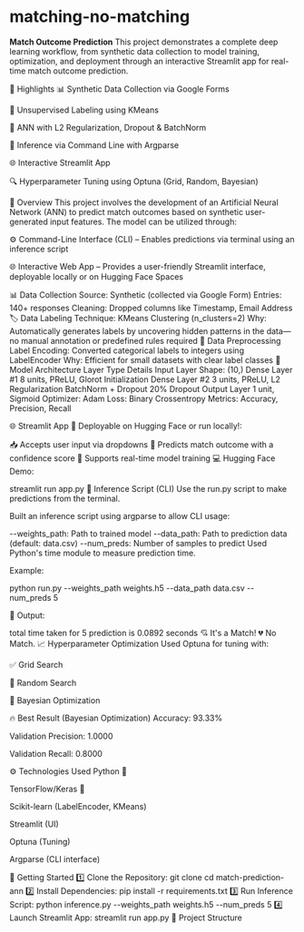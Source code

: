 # matching-no-matching

**Match Outcome Prediction**
This project demonstrates a complete deep learning workflow, from synthetic data collection to model training, optimization, and deployment through an interactive Streamlit app for real-time match outcome prediction.

📌 Highlights
📊 Synthetic Data Collection via Google Forms

🧠 Unsupervised Labeling using KMeans

🔐 ANN with L2 Regularization, Dropout & BatchNorm

🧪 Inference via Command Line with Argparse

🌐 Interactive Streamlit App

🔍 Hyperparameter Tuning using Optuna (Grid, Random, Bayesian)

🎯 Overview
This project involves the development of an Artificial Neural Network (ANN) to predict match outcomes based on synthetic user-generated input features. The model can be utilized through:

⚙ Command-Line Interface (CLI) – Enables predictions via terminal using an inference script

🌐 Interactive Web App – Provides a user-friendly Streamlit interface, deployable locally or on Hugging Face Spaces

📊 Data Collection
Source: Synthetic (collected via Google Form)
Entries: 140+ responses
Cleaning: Dropped columns like Timestamp, Email Address
🏷 Data Labeling
Technique: KMeans Clustering (n_clusters=2)
Why: Automatically generates labels by uncovering hidden patterns in the data—no manual annotation or predefined rules required
🔧 Data Preprocessing
Label Encoding: Converted categorical labels to integers using LabelEncoder
Why: Efficient for small datasets with clear label classes
🧠 Model Architecture
Layer Type	Details
Input Layer	Shape: (10,)
Dense Layer #1	8 units, PReLU, Glorot Initialization
Dense Layer #2	3 units, PReLU, L2 Regularization
BatchNorm + Dropout	20% Dropout
Output Layer	1 unit, Sigmoid
Optimizer: Adam
Loss: Binary Crossentropy
Metrics: Accuracy, Precision, Recall

🌐 Streamlit App
🚀 Deployable on Hugging Face or run locally!:

📥 Accepts user input via dropdowns
🔮 Predicts match outcome with a confidence score
🧠 Supports real-time model training
💻 Hugging Face Demo:

streamlit run app.py
🧪 Inference Script (CLI)
Use the run.py script to make predictions from the terminal.

Built an inference script using argparse to allow CLI usage:

--weights_path: Path to trained model
--data_path: Path to prediction data (default: data.csv)
--num_preds: Number of samples to predict
Used Python's time module to measure prediction time.

Example:

python run.py --weights_path weights.h5 --data_path data.csv --num_preds 5

🧠 Output:

total time taken for 5 prediction is 0.0892 seconds
💘 It's a Match!
💔 No Match.
📈 Hyperparameter Optimization
Used Optuna for tuning with:

✅ Grid Search

🎲 Random Search

🔁 Bayesian Optimization

🔥 Best Result (Bayesian Optimization)
Accuracy: 93.33%

Validation Precision: 1.0000

Validation Recall: 0.8000

⚙ Technologies Used
Python 🐍

TensorFlow/Keras 🧠

Scikit-learn (LabelEncoder, KMeans)

Streamlit (UI)

Optuna (Tuning)

Argparse (CLI interface)

🚀 Getting Started
1️⃣ Clone the Repository:
git clone 
cd match-prediction-ann
2️⃣ Install Dependencies:
pip install -r requirements.txt
3️⃣ Run Inference Script:
python inference.py --weights_path weights.h5 --num_preds 5
4️⃣ Launch Streamlit App:
streamlit run app.py
📂 Project Structure
